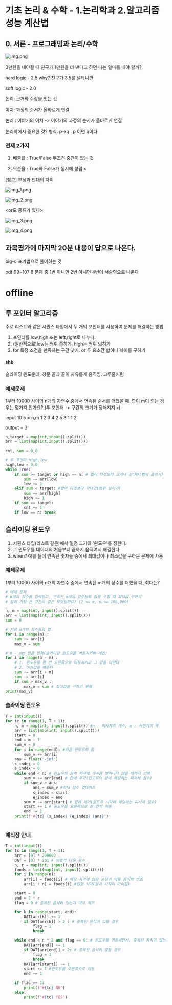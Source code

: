 # 기초 논리 & 수학 - 1.논리학과 2.알고리즘 성능 계산법

## 0. 서론 - 프로그래밍과 논리/수학

![img.png](img.png)

3만원을 내야될 때 친구가 1만원을 더 낸다고 하면 나는 얼마를 내야 할까?

hard logic - 2.5 why? 친구가 3.5를 낼테니깐

soft logic - 2.0

논리: 근거와 주장을 잇는 것

이치: 과정의 순서가 올바르게 연결

논리 : 이야기의 이치 -> 이야기의 과정의 순서가 올바르게 연결

논리학에서 중요한 것? 형식. p->q . p 이면 q이다. 

### 전제 2가지

1. 배중률 : True/False 무조건 중간이 없는 것

2. 모순율 : True와 False가 동시에 성립 x

[참고] 부정과 반대의 차이

![img_1.png](img_1.png)

![img_2.png](img_2.png)


<or도 종류가 있다>

![img_3.png](img_3.png)

![img_4.png](img_4.png)

## 과목평가에 마지막 20분 내용이 답으로 나온다.
big-o 표기법으로 풀이하는 것

pdf 99~107 8 문제 중 1번 아니면 2번 아니면 4번이 서술형으로 나온다

# offline

## 투 포인터 알고리즘

주로 리스트와 같은 시퀀스 타입에서 두 개의 포인터를 사용하여 문제를 해결하는 방법
1. 포인터를 low,high 또는 left,right로 나누다.
2. (일반적으로)low는 범위 좁히기, high는 범위 넓히기
3. for 특정 조건을 만족하는 구간 찾기. or 두 요소간 합이나 차이를 구하기

#### shb
슬라이딩 윈도운데, 창문 끝과 끝이 자유롭게 움직임. 고무줄처럼


### 예제문제

1부터 10000 사이의 n개의 자연수 중에서 연속된 순서를 더했을 때, 합이 m이 되는 경우는 몇가지 인가요?
(투 포인터 -> 구간의 크기가 정해지지 x)

input
10 5 = n,m
1 2 3 4 2 5 3 1 1 2

output = 3
```python
n,target = map(int,input().split())
arr = list(map(int,input().split()))

cnt, sum = 0,0

# 투 포인터 high,low
high,low = 0,0
while True:
    if sum >= target or high == n: # 합이 타겟보다 크거나 같다면(범위 좁히기)
        sum -= arr[low]
        low += 1
    elif sum < target: #합이 타겟보다 작다면(범위 넓히기)
        sum += arr[high]
        high += 1
    if sum == target:
        cnt += 1
    if low == n: break
```

## 슬라이딩 윈도우 

1. 시퀀스 타입(리스트 같은)에서 일정 크기의 '윈도우'를 정한다. 
2. 그 윈도우를 데이터의 처음부터 끝까지 움직여서 해결한다
3. when? 예를 들어 연속된 숫자들 중에서 최대값이나 최소값을 구하는 문제에 사용

### 예제문제

1부터 10000 사이의 n개의 자연수 중에서 연속된 m개의 정수를 더했을 때, 최대는?

```python
# 예제 문제
# n개의 정수를 입력받고, 연속된 m개의 정수들의 합을 구할 때 최대값 구하기
# 합이 가장 큰 구간의 값은 무엇일까요? (2 <= m, n <= 100,000)

n, m = map(int, input().split())
arr = list(map(int, input().split()))
sum = 0

# 처음 m개의 정수들의 합
for i in range(m) :
    sum += arr[i]
    max_v = sum

# n - m번 만큼 반복(슬라이딩 윈도우를 이동시키며 계산)
for i in range(n - m) :
    # 1. 윈도우를 한 칸 오른쪽으로 이동시키고 그 값을 더한다
    # 2. 이전값을 빼준다
    sum += arr[i + m]
    sum -= arr[i]
    if sum > max_v :
        max_v = sum # 최대값을 구하기 위해
print(max_v)
```


### 슬라이딩 윈도우

```python
T = int(input())
for tc in range(1, T + 1):
    n, m = map(int, input().split()) #n : 피사체의 개수, m : 사진기의 폭
    arr = list(map(int, input().split()))
    start = 0
    end = m - 1
    sum_v = 0
    for i in range(end): #처음 윈도우의 합
        sum_v += arr[i]
    ans = float('-inf')
    s_index = 0
    e_index = 0
    while end < n: # 윈도우의 끝이 피사체 개수를 벗어나지 않을 때까지 반복
        sum_v += arr[end] # 합에 추가(윈도우의 끝에 해당하는 피사체 점수)
        if sum_v > ans:
            ans = sum_v #최대 점수 업데이트
            s_index = start
            e_index = end
        sum_v -= arr[start] # 합에 제거(윈도우 시작에 해당하는 피사체 점수)
        start += 1 # 윈도우를 오른쪽으로 한 칸씩 이동
        end += 1
    print(f'#{tc} {s_index} {e_index} {ans}')
    
```

### 예식장 안내

```python
T = int(input())
for tc in range(1, T + 1):
    arr = [0] * 200002
    DAT = [0] * 201 # 번호가 나온 횟수
    n, r = map(int, input().split())
    foods = list(map(int, input().split()))
    for i in range(n):
        arr[i] = foods[i] # 해당 자리에 앉은 손님이 먹을 음식의 번호
        arr[i + n] = foods[i] #원형 탁자(끝과 시작이 이어짐)

    start = 0
    end = 2 * r
    flag = 0 # 중복된 음식이 있는지 여부 체크

    for k in range(start, end):
        DAT[arr[k]] += 1
        if DAT[arr[k]] > 2 : # 중복된 음식이 있을 경우
            flag = 1
            break

    while end < n * 2 and flag == 0: # 윈도우를 이동하면서, 중복된 음식이 있는지 확인
        DAT[arr[end]] += 1
        if DAT[arr[end]] > 2: # 중복된 음식이 있을 경우
            flag = 1
            break
        DAT[arr[start]] -= 1
        start += 1 #윈도우를 오른쪽으로 이동
        end += 1

    if flag == 1:
        print(f'#{tc} NO')
    else:
        print(f'#{tc} YES')

```